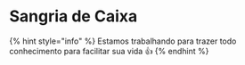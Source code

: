 # Sangria de Caixa

{% hint style="info" %}
Estamos trabalhando para trazer todo conhecimento para facilitar sua vida 👍
{% endhint %}
